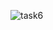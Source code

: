 ![task6](https://github.com/venkatesh6226/technity-tasks/assets/117913588/68cef676-f3f9-40e6-988b-58b14033aa85)
